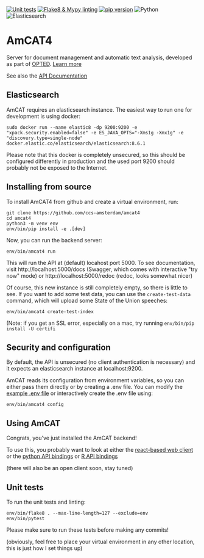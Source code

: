 [![Unit tests](https://github.com/ccs-amsterdam/amcat4/actions/workflows/unittests.yml/badge.svg)](https://github.com/ccs-amsterdam/amcat4/actions/workflows/unittests.yml)
[![Flake8 & Mypy linting](https://github.com/ccs-amsterdam/amcat4/actions/workflows/linting.yml/badge.svg)](https://github.com/ccs-amsterdam/amcat4/actions/workflows/linting.yml)
[![pip version](https://badge.fury.io/py/amcat4.svg)](https://pypi.org/project/amcat4/)
![Python](https://img.shields.io/badge/python-3.10,3.11,3.12,3.13-blue.svg)
![Elasticsearch](https://img.shields.io/badge/elasticsearch-7.17,8.17-green)


# AmCAT4

Server for document management and automatic text analysis, developed as part of [OPTED](https://opted.eu).
[Learn more](https://opted.eu/fileadmin/user_upload/k_opted/OPTED_deliverable_D7.1.pdf)

See also the [API Documentation](apidoc.md)

## Elasticsearch

AmCAT requires an elasticsearch instance. The easiest way to run one for development is using docker:

```
sudo docker run --name elastic8 -dp 9200:9200 -e "xpack.security.enabled=false" -e ES_JAVA_OPTS="-Xms1g -Xmx1g" -e "discovery.type=single-node" docker.elastic.co/elasticsearch/elasticsearch:8.6.1
```

Please note that this docker is completely unsecured, so this should be configured differently in production and the used port 9200 should probably not be exposed to the Internet. 

## Installing from source

To install AmCAT4 from github and create a virtual environment, run:

```
git clone https://github.com/ccs-amsterdam/amcat4
cd amcat4
python3 -m venv env
env/bin/pip install -e .[dev]
```

Now, you can run the backend server:

```
env/bin/amcat4 run
```

This will run the API at (default) locahost port 5000.
To see documentation, visit http://localhost:5000/docs (Swagger, which comes with interactive "try now" mode) or http://localhost:5000/redoc (redoc, looks somewhat nicer)

Of course, this new instance is still completely empty, so there is little to see.
If you want to add some test data, you can use the `create-test-data` command, which will upload some State of the Union speeches:

```
env/bin/amcat4 create-test-index
```

(Note: if you get an SSL error, especially on a mac, try running `env/bin/pip install -U certifi`

## Security and configuration

By default, the API is unsecured (no client authentication is necessary) and it expects an elasticsearch instance at localhost:9200. 

AmCAT reads its configuration from environment variables, so you can either pass them directly or by creating a .env file. 
You can modify the [example .env file](.env.example) or interactively create the .env file using:

```
env/bin/amcat4 config
```

## Using AmCAT

Congrats, you've just installed the AmCAT backend!

To use this, you probably want to look at either the [react-based web client](https://github.com/ccs-amsterdam/amcat4client) or the [python API bindings](https://github.com/ccs-amsterdam/amcat4apiclient) or [R API bindings](https://github.com/ccs-amsterdam/amcat4r)

(there will also be an open client soon, stay tuned)

## Unit tests

To run the unit tests and linting:

```
env/bin/flake8 . --max-line-length=127 --exclude=env
env/bin/pytest
```

Please make sure to run these tests before making any commits!

(obviously, feel free to place your virtual environment in any other location, this is just how I set things up)
